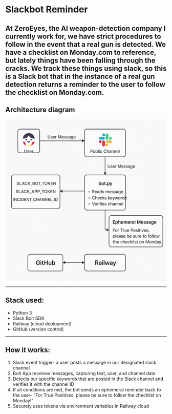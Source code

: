 # Slackbot Reminder

At ZeroEyes, the AI weapon-detection company I currently work for, we have strict procedures to follow in the event that a 
real gun is detected. We have a checklist on Monday.com to reference, but lately things have been falling through the cracks. We track these
things using slack, so this is a Slack bot that in the instance of a real gun detection returns a reminder to the user to follow
the checklist on Monday.com.
---

## Architecture diagram

![Slackbot Architecture](slackbot-architecture.png)

---

## Stack used:

- Python 3
- Slack Bolt SDK
- Railway (cloud deployment)
- GitHub (version control)

---

## How it works:

1. Slack event trigger- a user posts a message in our designated slack channel
2. Bolt App receives messages, capturing text, user, and channel data
3. Detects our specific keywords that are posted in the Slack channel and verifies it with the channel ID
4. If all conditions are met, the bot sends an ephemeral reminder back to the user- "For True Positives, please be sure to follow the checklist on Monday!"
5. Securely uses tokens via environment variables in Railway cloud
   

